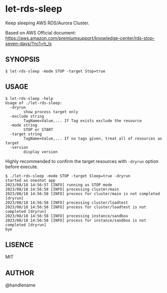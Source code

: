 # let-rds-sleep

Keep sleeping AWS RDS/Aurora Cluster.

Based on AWS Official document: https://aws.amazon.com/premiumsupport/knowledge-center/rds-stop-seven-days/?nc1=h_ls

## SYNOPSIS

```console
$ let-rds-sleep -mode STOP -target Stop=true
```

## USAGE

```console
$ let-rds-sleep -help
Usage of ./let-rds-sleep:
  -dryrun
    	show process target only
  -exclude string
    	TagName=Value,... If Tag exists exclude the resource
  -mode string
    	STOP or START
  -target string
    	TagName=Value,... If no tags given, treat all of resources as target
  -version
    	display version
```

Highly recommended to confirm the target resources with `-dryrun` option before execute.

```console
$ ./let-rds-sleep -mode STOP -target Sleep=true -dryrun
started as oneshot app
2023/08/18 14:56:57 [INFO] running as STOP mode
2023/08/18 14:56:58 [INFO] processing cluster/main
2023/08/18 14:56:58 [INFO] process for cluster/main is not completed [dryrun]
2023/08/18 14:56:58 [INFO] processing cluster/loadtest
2023/08/18 14:56:58 [INFO] process for cluster/loadtest is not completed [dryrun]
2023/08/18 14:56:58 [INFO] processing instance/sandbox
2023/08/18 14:56:58 [INFO] process for instance/sandbox is not completed [dryrun]
bye
```

## LISENCE

MIT

## AUTHOR

@handlename
